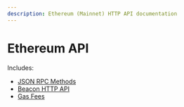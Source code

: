 ```yaml
---
description: Ethereum (Mainnet) HTTP API documentation
---
```


# Ethereum API

Includes:

* [JSON RPC Methods](json-rpc-methods.md)
* [Beacon HTTP API](beacon-http-api.md)
* [Gas Fees](gas-fees.md)
